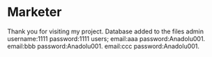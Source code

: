 # Marketer
Thank you for visiting my project.
Database added to the files
admin username:1111 password:1111
users;  email:aaa password:Anadolu001.   email:bbb password:Anadolu001.     email:ccc password:Anadolu001.
